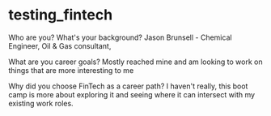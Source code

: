 # testing_fintech

Who are you? What's your background?
Jason Brunsell - Chemical Engineer, Oil & Gas consultant, 

What are you career goals?
Mostly reached mine and am looking to work on things that are more interesting to me

Why did you choose FinTech as a career path?
I haven't really, this boot camp is more about exploring it and seeing where it can intersect with my existing work roles.
